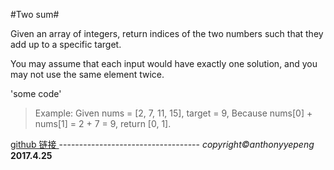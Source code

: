 #Two sum#

Given an array of integers, return indices of the two numbers such that they add up to a specific target.

You may assume that each input would have exactly one solution, and you may not use the same element twice.

'some code'

>Example:
>Given nums = [2, 7, 11, 15], target = 9,
>Because nums[0] + nums[1] = 2 + 7 = 9,
>return [0, 1].

<a href="https://github.com/anthonyyepeng/leetcode/twoSum">
github 链接

</a>
-----------------------------------
<em>copyright&copy;anthonyyepeng</em>

<strong>
2017.4.25
</strong>
